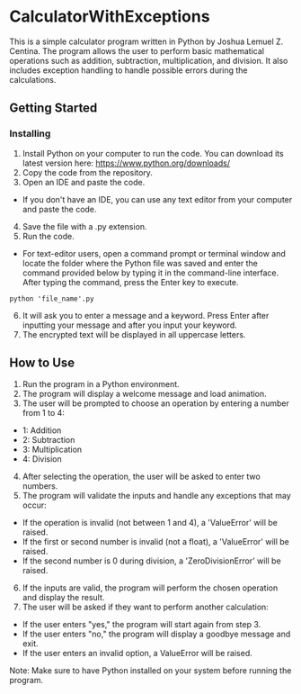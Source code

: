 # CalculatorWithExceptions
This is a simple calculator program written in Python by Joshua Lemuel Z. Centina. The program allows the user to perform basic mathematical operations such as addition, subtraction, multiplication, and division. It also includes exception handling to handle possible errors during the calculations.

## Getting Started

### Installing
1. Install Python on your computer to run the code. You can download its latest version here: https://www.python.org/downloads/
2. Copy the code from the repository.
3. Open an IDE and paste the code.
* If you don't have an IDE, you can use any text editor from your computer and paste the code.
4. Save the file with a .py  extension.
5. Run the code.
*  For text-editor users, open a command prompt or terminal window and locate the folder where the Python file was saved and enter the command provided below by typing it in the command-line interface. After typing the command, press the Enter key to execute.

```
python 'file_name'.py
```

6. It will ask you to enter a message and a keyword. Press Enter after inputting your message and after you input your keyword.
7. The encrypted text will be displayed in all uppercase letters.

## How to Use
1. Run the program in a Python environment.
2. The program will display a welcome message and load animation.
3. The user will be prompted to choose an operation by entering a number from 1 to 4:
  * 1: Addition
  * 2: Subtraction
  * 3: Multiplication
  * 4: Division
4. After selecting the operation, the user will be asked to enter two numbers.
5. The program will validate the inputs and handle any exceptions that may occur:
  * If the operation is invalid (not between 1 and 4), a 'ValueError' will be raised.
  * If the first or second number is invalid (not a float), a 'ValueError' will be raised.
  * If the second number is 0 during division, a 'ZeroDivisionError' will be raised.
6. If the inputs are valid, the program will perform the chosen operation and display the result.
7. The user will be asked if they want to perform another calculation:
  * If the user enters "yes," the program will start again from step 3.
  * If the user enters "no," the program will display a goodbye message and exit.
  * If the user enters an invalid option, a ValueError will be raised.

Note: Make sure to have Python installed on your system before running the program.
